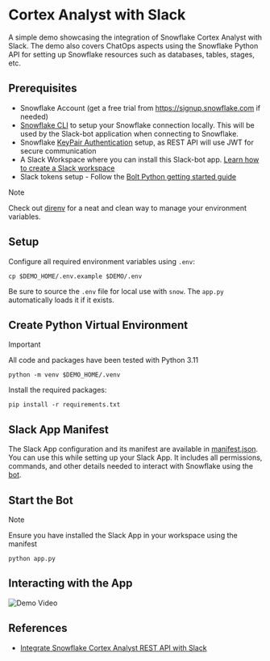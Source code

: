 # Cortex Analyst with Slack

A simple demo showcasing the integration of Snowflake Cortex Analyst with Slack. The demo also covers ChatOps aspects using the Snowflake Python API for setting up Snowflake resources such as databases, tables, stages, etc.

## Prerequisites

- Snowflake Account (get a free trial from https://signup.snowflake.com if needed)
- [Snowflake CLI](https://docs.snowflake.com/en/developer-guide/snowflake-cli/index) to setup your Snowflake connection locally. This will be used by the Slack-bot application when connecting to Snowflake.
- Snowflake [KeyPair Authentication](https://docs.snowflake.com/user-guide/key-pair-auth#configuring-key-pair-authentication) setup, as REST API will use JWT for secure communication
- A Slack Workspace where you can install this Slack-bot app. [Learn how to create a Slack workspace](https://slack.com/intl/en-in/help/articles/206845317-Create-a-Slack-workspace)
- Slack tokens setup - Follow the [Bolt Python getting started guide](https://tools.slack.dev/bolt-python/getting-started#tokens-and-installing-apps)

> [!NOTE]  
> Check out [direnv](https://direnv.net/) for a neat and clean way to manage your environment variables.

## Setup

Configure all required environment variables using `.env`:

```shell
cp $DEMO_HOME/.env.example $DEMO/.env
```

Be sure to source the `.env` file for local use with `snow`. The `app.py` automatically loads it if it exists.

## Create Python Virtual Environment

> [!IMPORTANT]  
> All code and packages have been tested with Python 3.11

```shell
python -m venv $DEMO_HOME/.venv
```

Install the required packages:

```shell
pip install -r requirements.txt
```

## Slack App Manifest

The Slack App configuration and its manifest are available in [manifest.json](./manifest.json). You can use this while setting up your Slack App. It includes all permissions, commands, and other details needed to interact with Snowflake using the [bot](./app.py).

## Start the Bot

> [!NOTE]  
> Ensure you have installed the Slack App in your workspace using the manifest

```shell
python app.py
```

## Interacting with the App

![Demo Video](https://youtube.com/shorts/IwLrV_hJtuE?feature=share)

## References

- [Integrate Snowflake Cortex Analyst REST API with Slack](https://medium.com/snowflake/integrate-snowflake-cortex-analyst-rest-api-with-slack-0b70bde3cb7b)
